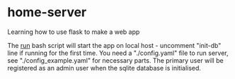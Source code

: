 # home-server
Learning how to use flask to make a web app

The [run](#run.sh) bash script will start the app on local host - uncomment "init-db" line if running for the first time.
You need a "./config.yaml" file to run server, see "./config_example.yaml" for necessary parts.
The primary user will be registered as an admin user when the sqlite database is initialised.
